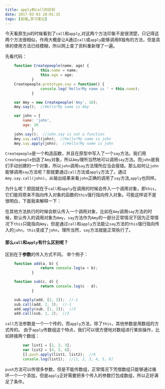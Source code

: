 ```yaml
---
title: apply和call的区别
date: 2017-03-03 20:01:15
tags: [前端,学习笔记]
---
```


今天看原生js的时候看到了`call`和`apply`,对这两个方法印象不是很清楚，只记得这两个方法很相似，作用大概是让A通过`call`或`apply`能够调用B独有的方法，但是具体的使用方法已经模糊，所以网上查了资料重新理了一遍。

先看代码：
``` javascript
    function Createpeople(name, age) {
                this.name = name;
                this.age = age;
            }
    Createpeople.prototype.say = function() {
                console.log('Hello!My name is ' + this.name);
            }

    var Amy = new Createpeople('Amy', 18);
    Amy.say();  //Hello!My name is Amy

    var john = {
        name: 'john',
        age: 20
            }
    john.say();  //john.say is not a function
    Amy.say.call(john);  //Hello!My name is john
    Amy.say.apply(john);  //Hello!My name is john
```

<!-- more -->
`Createpeople`是一个构造函数，并且在原型中写入了一个`say`方法。我们用`Createpeople`创造了`Amy`对象，所以`Amy`理所当然地可以调用`say`方法。而`john`是我们手动创建的一个对象，所以`john`调用`say`方法理所应当会报错。那么如何让`john`能够调用`say`方法呢？那就要通过`call`方法或`apply`方法了。通过`Amy.say.call(john)`，从输出结果来看`john`正确的调用了`say`方法,`apply`也同样。

为什么呢？原因就在于`call`和`apply`在调用的时候会传入一个调用对象，即`this`，它们能将原来不指向传入对象的函数的`this`强行指向传入对象。可能这样说不是很明白，下面我来解释一下：

在其他方法执行的时候会默认传入一个调用对象，比如在`Amy`调用`say`方法的时候，默认传入的调用对象为`Amy`，`say`方法作为`Amy`的一部分正常情况下因为正常情况下`this`只能指向`Amy`，但是通过`call`和`apply`方法能让`say`方法的`this`强行指向传入的`john`，`this`变成了`john`，理所当然，`say`方法就能正常执行了。

#### **那么`call`和`apply`有什么区别呢？**
区别在于**参数**的传入方式不同。
举个例子：
``` javascript
    function add(a, b) {
                return console.log(a + b);
            }

    function sub(c, d) {
                return console.log(c - d);
            }

    sub.apply(add, [2, 3]);  //-1
    sub.call(add, 2, 3);  //-1
    add.apply(sub, [1, 2]);  //3
    add.call(sub, 1, 2);  //3
```
`call`方法参数是一个一个传的，而`apply`方法，除了`this`，其他参数是用数组的方式传的。
由于`apply`传数组这个特点，我们可以很方便地对数组进行某些操作，比如拼接两个数组：
``` javascript
        var list1 = [1, 2, 3];
        var list2 = [4, 5, 6];
        [].push.apply(list1, list2);  //6
        console.log(list1);  //[1, 2, 3, 4, 5, 6]
```
`push`方法可以传很多参数，但是不能传数组，正常情况下凭借数组只能够通过循环一个一个添加，但是`apply`正好需要把多个传入的参数打包成数组，所以正好满足了条件。

